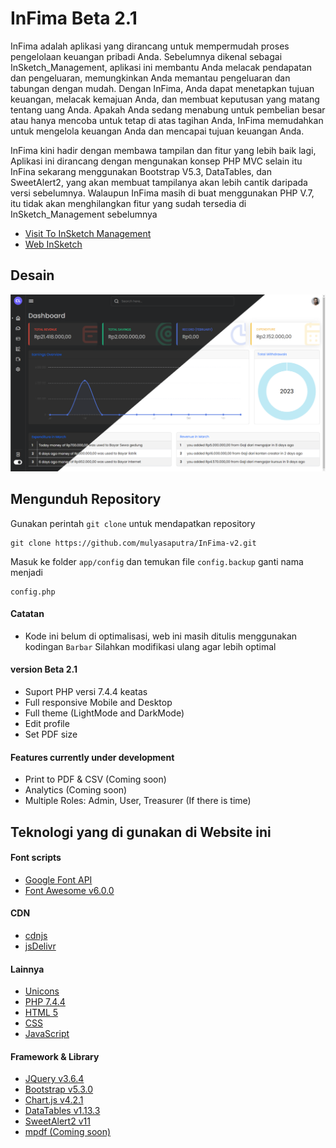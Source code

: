 # InFima Beta 2.1
InFima adalah aplikasi yang dirancang untuk mempermudah proses pengelolaan keuangan pribadi Anda. Sebelumnya dikenal sebagai InSketch_Management, aplikasi ini membantu Anda melacak pendapatan dan pengeluaran, memungkinkan Anda memantau pengeluaran dan tabungan dengan mudah. Dengan InFima, Anda dapat menetapkan tujuan keuangan, melacak kemajuan Anda, dan membuat keputusan yang matang tentang uang Anda. Apakah Anda sedang menabung untuk pembelian besar atau hanya mencoba untuk tetap di atas tagihan Anda, InFima memudahkan untuk mengelola keuangan Anda dan mencapai tujuan keuangan Anda.

InFima kini hadir dengan membawa tampilan dan fitur yang lebih baik lagi, Aplikasi ini dirancang dengan mengunakan konsep PHP MVC selain itu InFina sekarang menggunakan Bootstrap V5.3, DataTables, dan SweetAlert2, yang akan membuat tampilanya akan lebih cantik daripada versi sebelumnya. Walaupun InFima masih di buat menggunakan PHP V.7, itu tidak akan menghilangkan fitur yang sudah tersedia di InSketch_Management sebelumnya

- [Visit To InSketch Management](http://infima.rf.gd/)
- [Web InSketch](https://mulyasaputra.github.io/)

## Desain

![UI InSketch Management](https://raw.githubusercontent.com/mulyasaputra/InFima-v2/main/public/assets/ui.png)

## Mengunduh Repository

Gunakan perintah `git clone` untuk mendapatkan repository

```
git clone https://github.com/mulyasaputra/InFima-v2.git
```

Masuk ke folder `app/config` dan temukan file `config.backup` ganti nama menjadi

```
config.php
```


#### Catatan

- Kode ini belum di optimalisasi, web ini masih ditulis menggunakan kodingan `Barbar` Silahkan modifikasi ulang agar lebih optimal

#### version Beta 2.1

- Suport PHP versi 7.4.4 keatas
- Full responsive Mobile and Desktop
- Full theme (LightMode and DarkMode)
- Edit profile
- Set PDF size

#### Features currently under development

- Print to PDF & CSV (Coming soon)
- Analytics (Coming soon)
- Multiple Roles: Admin, User, Treasurer (If there is time)

## Teknologi yang di gunakan di Website ini

#### Font scripts

- [Google Font API](https://fonts.google.com/)
- [Font Awesome v6.0.0](https://fontawesome.com/)

#### CDN

- [cdnjs](https://cdnjs.com/)
- [jsDelivr](https://www.jsdelivr.com/)

#### Lainnya
- [Unicons](https://iconscout.com/unicons)
- [PHP 7.4.4](https://www.php.net/releases/7_4_4.php)
- [HTML 5](https://www.w3.org/)
- [CSS](https://www.w3.org/)
- [JavaScript](https://www.javascript.com/)

#### Framework & Library
- [JQuery v3.6.4](https://jquery.com/)
- [Bootstrap v5.3.0](https://getbootstrap.com/)
- [Chart.js v4.2.1](https://www.chartjs.org/)
- [DataTables v1.13.3](https://datatables.net/)
- [SweetAlert2 v11](https://sweetalert2.github.io/)
- [mpdf (Coming soon)](https://mpdf.github.io/)
